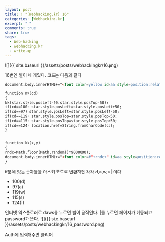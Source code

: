 ```yaml
---
layout: post
title: ! "[Webhacking.kr] 16"
categories: [Webhacking.kr]
excerpt: " "
comments: true
share: true
tags:
  - Web-hacking
  - webhacking.kr
  - write-up
---
```


![]({{ site.baseurl }}/assets/posts/webhackingkr/16.png)

16번엔 별이 세 개있다.
코드는 다음과 같다.

```html
document.body.innerHTML+="<font color=yellow id=aa style=position:relative;left:0;top:0>*</font>";

function mv(cd)
{
kk(star.style.posLeft-50,star.style.posTop-50);
if(cd==100) star.style.posLeft=star.style.posLeft+50;
if(cd==97) star.style.posLeft=star.style.posLeft-50;
if(cd==119) star.style.posTop=star.style.posTop-50;
if(cd==115) star.style.posTop=star.style.posTop+50;
if(cd==124) location.href=String.fromCharCode(cd);
}


function kk(x,y)
{
rndc=Math.floor(Math.random()*9000000);
document.body.innerHTML+="<font color=#"+rndc+" id=aa style=position:relative;left:"+x+";top:"+y+" onmouseover=this.innerHTML=''>*</font>";
}
```

if문에 있는 숫자들을 아스키 코드로 변환하면 각각 d,a,w,s,| 이다.
- 100(d)
- 97(a)
- 119(w)
- 115(s)
- 124(|)

인터넷 익스플로러로 daws를 누르면 별이 움직인다.
|를 누르면 페이지가 이동되고 password가 뜬다.
![]({{ site.baseurl }}/assets/posts/webhackingkr/16_password.png)

Auth에 입력해주면 클리어


